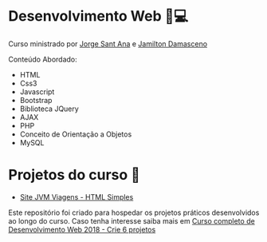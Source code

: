 # Desenvolvimento Web 📕💻
Curso ministrado por [Jorge Sant Ana](https://www.udemy.com/user/jorgetadeusantanasilva) e [Jamilton Damasceno](https://www.udemy.com/user/jamiltondamasceno/)

Conteúdo Abordado:

* HTML
* Css3
* Javascript
* Bootstrap
* Biblioteca JQuery
* AJAX
* PHP
* Conceito de Orientação a Objetos
* MySQL

# Projetos do curso :rocket:
* [Site JVM Viagens - HTML Simples](https://userdajheni.github.io/curso-desenvolvimentoweb/projeto1-HTML/)

Este repositório foi criado para hospedar os projetos práticos desenvolvidos ao longo do curso. Caso tenha interesse saiba mais em [Curso completo de Desenvolvimento Web 2018 - Crie 6 projetos](https://www.udemy.com/course/curso-completo-do-desenvolvedor-web/)
